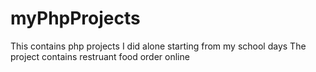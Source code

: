# myPhpProjects
This contains php projects I did alone starting from my school days
The project contains restruant food order online

